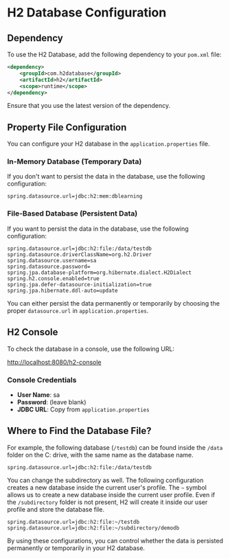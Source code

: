 
# H2 Database Configuration

## Dependency
To use the H2 Database, add the following dependency to your `pom.xml` file:

```xml
<dependency>
    <groupId>com.h2database</groupId>
    <artifactId>h2</artifactId>
    <scope>runtime</scope>
</dependency>
```

Ensure that you use the latest version of the dependency.

## Property File Configuration

You can configure your H2 database in the `application.properties` file.

### In-Memory Database (Temporary Data)
If you don't want to persist the data in the database, use the following configuration:

```properties
spring.datasource.url=jdbc:h2:mem:dblearning
```

### File-Based Database (Persistent Data)
If you want to persist the data in the database, use the following configuration:

```properties
spring.datasource.url=jdbc:h2:file:/data/testdb
spring.datasource.driverClassName=org.h2.Driver
spring.datasource.username=sa
spring.datasource.password=
spring.jpa.database-platform=org.hibernate.dialect.H2Dialect
spring.h2.console.enabled=true
spring.jpa.defer-datasource-initialization=true
spring.jpa.hibernate.ddl-auto=update
```

You can either persist the data permanently or temporarily by choosing the proper `datasource.url` in `application.properties`.

## H2 Console
To check the database in a console, use the following URL:

[http://localhost:8080/h2-console](http://localhost:8080/h2-console)

### Console Credentials
- **User Name**: sa
- **Password**: (leave blank)
- **JDBC URL**: Copy from `application.properties`

## Where to Find the Database File?
For example, the following database (`/testdb`) can be found inside the `/data` folder on the C: drive, with the same name as the database name.

```properties
spring.datasource.url=jdbc:h2:file:/data/testdb
```

You can change the subdirectory as well. The following configuration creates a new database inside the current user's profile. The `~` symbol allows us to create a new database inside the current user profile. Even if the `/subdirectory` folder is not present, H2 will create it inside our user profile and store the database file.

```properties
spring.datasource.url=jdbc:h2:file:~/testdb
spring.datasource.url=jdbc:h2:file:~/subdirectory/demodb
```

By using these configurations, you can control whether the data is persisted permanently or temporarily in your H2 database.
